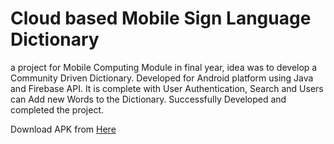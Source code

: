 # Cloud based Mobile Sign Language Dictionary


a project for Mobile Computing Module in final year, idea was to
develop a Community Driven Dictionary. Developed for Android
platform using Java and Firebase API. It is complete with User
Authentication, Search and Users can Add new Words to the Dictionary.
Successfully Developed and completed the project.

Download APK from [Here](https://github.com/MaverickBEAST/SignLangDict/blob/master/app/release/app-release.apk)
